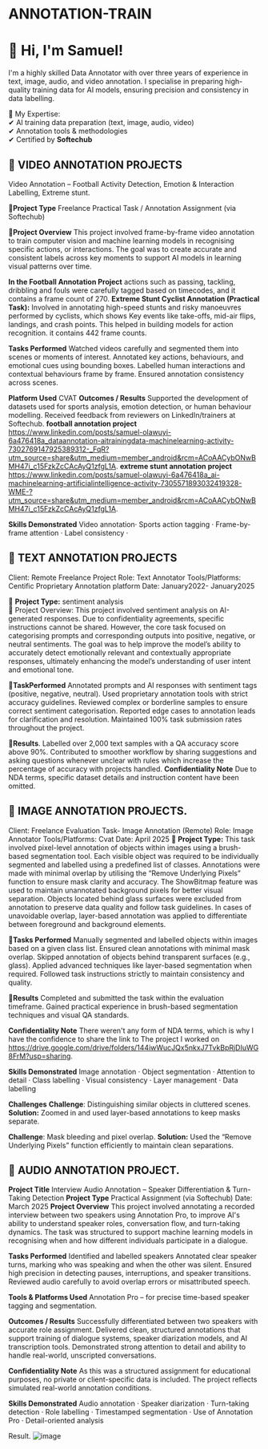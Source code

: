 # ANNOTATION-TRAIN
# 👋 Hi, I'm Samuel!  

I'm a highly skilled Data Annotator with over three years of experience in text, image, audio, and video annotation. I specialise in preparing high-quality training data for AI models, ensuring precision and consistency in data labelling.  

 🔹 My Expertise:  
✔ AI training data preparation (text, image, audio, video)  
✔ Annotation tools & methodologies   
✔ Certified by **Softechub**  






## 📌 VIDEO ANNOTATION PROJECTS  
Video Annotation – Football Activity Detection, Emotion & Interaction Labelling, Extreme stunt.

**🔹Project Type**
Freelance Practical Task / Annotation Assignment (via Softechub)

**🔹Project Overview**
This project involved frame-by-frame video annotation to train computer vision and machine learning models in recognising specific actions, or interactions. The goal was to create accurate and consistent labels across key moments to support AI models in learning visual patterns over time.

**In the Football Annotation Project**
actions such as passing, tackling, dribbling and fouls were carefully tagged based on timecodes, and it contains a frame count of 270.
**Extreme Stunt Cyclist Annotation (Practical Task):**
Involved in annotating high-speed stunts and risky manoeuvres performed by cyclists, which shows Key events like take-offs, mid-air flips, landings, and crash points. This helped in building models for action recognition. it contains 442 frame counts.

**Tasks Performed**
Watched videos carefully and segmented them into scenes or moments of interest.
Annotated key actions, behaviours, and emotional cues using bounding boxes.
Labelled human interactions and contextual behaviours frame by frame.
Ensured annotation consistency across scenes.

**Platform Used**
CVAT
**Outcomes / Results**
Supported the development of datasets used for sports analysis, emotion detection, or human behaviour modelling.
Received feedback from reviewers on LinkedIn/trainers at Softechub.
**football annotation project**
https://www.linkedin.com/posts/samuel-olawuyi-6a476418a_dataannotation-aitrainingdata-machinelearning-activity-7302769147925389312-_FqR?utm_source=share&utm_medium=member_android&rcm=ACoAACybONwBMH47i_c15FzkZcCAcAyQ1zfgL1A.
**extreme stunt annotation project**
https://www.linkedin.com/posts/samuel-olawuyi-6a476418a_ai-machinelearning-artificialintelligence-activity-7305571893032419328-WME-?utm_source=share&utm_medium=member_android&rcm=ACoAACybONwBMH47i_c15FzkZcCAcAyQ1zfgL1A.

**Skills Demonstrated**
Video annotation· Sports action tagging · Frame-by-frame attention · Label consistency · 










   
## 📝 TEXT ANNOTATION PROJECTS
Client: Remote Freelance Project
Role: Text Annotator
Tools/Platforms: Centific Proprietary Annotation platform
Date: January2022- January2025 

📝 **Project Type:** sentiment analysis  
🔹 Project Overview: This project involved sentiment analysis on AI-generated responses. Due to confidentiality agreements, specific instructions cannot be shared. However, the core task focused on categorising prompts and corresponding outputs into positive, negative, or neutral sentiments. The goal was to help improve the model’s ability to accurately detect emotionally relevant and contextually appropriate responses, ultimately enhancing the model’s understanding of user intent and emotional tone.

**🔹TaskPerformed**
Annotated prompts and AI responses with sentiment tags (positive, negative, neutral).
Used proprietary annotation tools with strict accuracy guidelines.
Reviewed complex or borderline samples to ensure correct sentiment categorisation.
Reported edge cases to annotation leads for clarification and resolution.
Maintained 100% task submission rates throughout the project.

**🔹Results**.
Labelled over 2,000 text samples with a QA accuracy score above 90%.
Contributed to smoother workflow by sharing suggestions and asking questions whenever unclear with rules which increase the percentage of accuracy with projects handled.
**Confidentiality Note**
Due to NDA terms, specific dataset details and instruction content have been omitted.









## 📝 IMAGE ANNOTATION PROJECTS.
Client: Freelance Evaluation Task- Image Annotation (Remote)
Role: Image Annotator
Tools/Platforms: Cvat
Date: April 2025
📝 **Project Type:**  This task involved pixel-level annotation of objects within images using a brush-based segmentation tool. Each visible object was required to be individually segmented and labelled using a predefined list of classes. Annotations were made with minimal overlap by utilising the “Remove Underlying Pixels” function to ensure mask clarity and accuracy. The ShowBitmap feature was used to maintain unannotated background pixels for better visual separation.
Objects located behind glass surfaces were excluded from annotation to preserve data quality and follow task guidelines. In cases of unavoidable overlap, layer-based annotation was applied to differentiate between foreground and background elements.

**🔹Tasks Performed**
Manually segmented and labelled objects within images based on a given class list.
Ensured clean annotations with minimal mask overlap.
Skipped annotation of objects behind transparent surfaces (e.g., glass).
Applied advanced techniques like layer-based segmentation when required.
Followed task instructions strictly to maintain consistency and quality.

**🔹Results**
Completed and submitted the task within the evaluation timeframe.
Gained practical experience in brush-based segmentation techniques and visual QA standards.

**Confidentiality Note**
There weren't any form of NDA terms, which is why I have the confidence to share the link to
The project I worked on
https://drive.google.com/drive/folders/144iwWucJQx5nkxJ7TvkBpRjDIuWG8FrM?usp=sharing.

**Skills Demonstrated**
Image annotation · Object segmentation · Attention to detail · Class labelling · Visual consistency · Layer management · Data labelling

**Challenges**
**Challenge**: Distinguishing similar objects in cluttered scenes.
**Solution:** Zoomed in and used layer-based annotations to keep masks separate.

**Challenge**: Mask bleeding and pixel overlap.
**Solution:** Used the “Remove Underlying Pixels” function efficiently to maintain clean separations.






## 🎵 AUDIO ANNOTATION PROJECT.
 **Project Title**
Interview Audio Annotation – Speaker Differentiation & Turn-Taking Detection
**Project Type**
Practical Assignment (via Softechub)
Date: March 2025
**Project Overview**
This project involved annotating a recorded interview between two speakers using Annotation Pro, to improve AI's ability to understand speaker roles, conversation flow, and turn-taking dynamics. The task was structured to support machine learning models in recognising when and how different individuals participate in a dialogue.

**Tasks Performed**
Identified and labelled speakers
Annotated clear speaker turns, marking who was speaking and when the other was silent.
Ensured high precision in detecting pauses, interruptions, and speaker transitions.
Reviewed audio carefully to avoid overlap errors or misattributed speech.

**Tools & Platforms Used**
Annotation Pro – for precise time-based speaker tagging and segmentation.

**Outcomes / Results**
Successfully differentiated between two speakers with accurate role assignment.
Delivered clean, structured annotations that support training of dialogue systems, speaker diarization models, and AI transcription tools.
Demonstrated strong attention to detail and ability to handle real-world, unscripted conversations.

**Confidentiality Note**
As this was a structured assignment for educational purposes, no private or client-specific data is included. The project reflects simulated real-world annotation conditions.

**Skills Demonstrated**
Audio annotation · Speaker diarization · Turn-taking detection · Role labelling · Timestamped segmentation · Use of Annotation Pro · Detail-oriented analysis

Result.
![image](https://github.com/user-attachments/assets/21b87460-bbbd-410b-ab1d-393d84237d5e)






